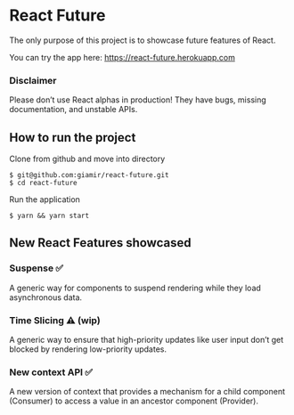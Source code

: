 # React Future
The only purpose of this project is to showcase future features of React.

You can try the app here: https://react-future.herokuapp.com

### Disclaimer
Please don’t use React alphas in production! They have bugs, missing documentation, and unstable APIs.

## How to run the project

Clone from github and move into directory

```
$ git@github.com:giamir/react-future.git
$ cd react-future
```

Run the application
```
$ yarn && yarn start
```

## New React Features showcased

### Suspense ✅
A generic way for components to suspend rendering while they load asynchronous data.

### Time Slicing ⚠️ (wip)
A generic way to ensure that high-priority updates like user input don’t get blocked by rendering low-priority updates.

### New context API ✅
A new version of context that provides a mechanism for a child component (Consumer) to access a value in an ancestor component (Provider).
